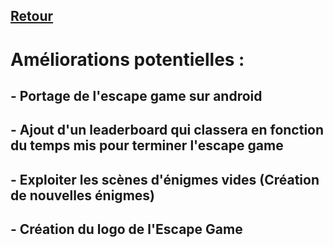 ## [Retour](/Readme.md)

# Améliorations potentielles :

## - Portage de l'escape game sur android
## - Ajout d'un leaderboard qui classera en fonction du temps mis pour terminer l'escape game
## - Exploiter les scènes d'énigmes vides (Création de nouvelles énigmes)
## - Création du logo de l'Escape Game
